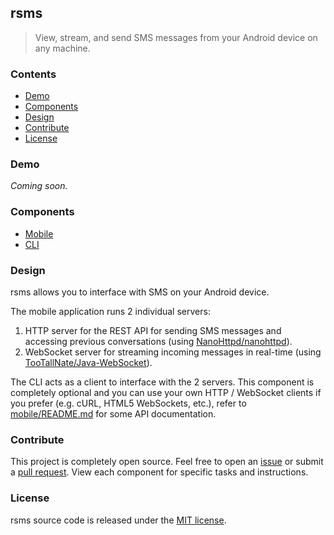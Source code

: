 ## rsms

> View, stream, and send SMS messages from your Android device on any machine.

### Contents

  - [Demo](#demo)
  - [Components](#components)
  - [Design](#design)
  - [Contribute](#contribute)
  - [License](#license)

### Demo

_Coming soon._

### Components

- [Mobile](./mobile)
- [CLI](./cli)

### Design

rsms allows you to interface with SMS on your Android device.

The mobile application runs 2 individual servers:

  1. HTTP server for the REST API for sending SMS messages and accessing previous conversations (using [NanoHttpd/nanohttpd](https://github.com/NanoHttpd/nanohttpd)).
  2. WebSocket server for streaming incoming messages in real-time (using [TooTallNate/Java-WebSocket](https://github.com/TooTallNate/Java-WebSocket)).

The CLI acts as a client to interface with the 2 servers. This component is completely optional and you can use your own HTTP / WebSocket clients if you prefer (e.g. cURL, HTML5 WebSockets, etc.), refer to [mobile/README.md](./mobile/README.md) for some API documentation.

### Contribute

This project is completely open source. Feel free to open an [issue](https://github.com/kshvmdn/rsms/issues) or submit a [pull request](https://github.com/kshvmdn/rsms/pulls). View each component for specific tasks and instructions.

### License

rsms source code is released under the [MIT license](./LICENSE).
